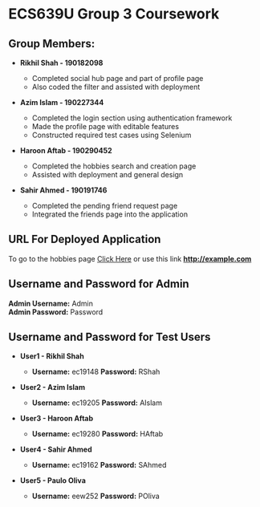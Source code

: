 # ECS639U Group 3 Coursework

## Group Members:

* **Rikhil Shah - 190182098**
  * Completed social hub page and part of profile page
  * Also coded the filter and assisted with deployment
 
* **Azim Islam - 190227344**
  * Completed the login section using authentication framework 
  * Made the profile page with editable features
  * Constructed required test cases using Selenium

* **Haroon Aftab - 190290452**
  * Completed the hobbies search and creation page
  * Assisted with deployment and general design

* **Sahir Ahmed - 190191746**
  * Completed the pending friend request page
  * Integrated the friends page into the application

## URL For Deployed Application

To go to the hobbies page [Click Here](http://example.com) or use this link **http://example.com**

## Username and Password for Admin

**Admin Username:** Admin <br />
**Admin Password:** Password

## Username and Password for Test Users

* **User1 - Rikhil Shah**
  * **Username:** ec19148 **Password:** RShah
  
* **User2 - Azim Islam**
  * **Username:** ec19205 **Password:** AIslam
  
* **User3 - Haroon Aftab**
  * **Username:** ec19280 **Password:** HAftab
 
* **User4 - Sahir Ahmed**
  * **Username:** ec19162 **Password:** SAhmed
  
* **User5 - Paulo Oliva**
  * **Username:** eew252 **Password:** POliva
